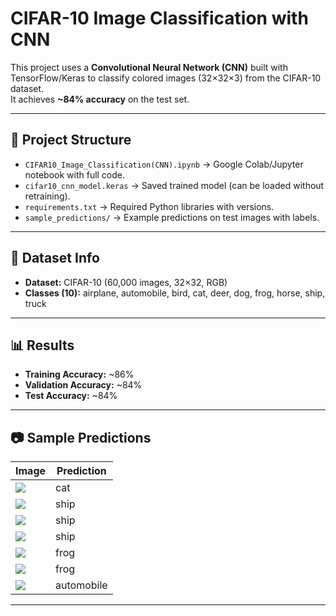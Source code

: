 # CIFAR-10 Image Classification with CNN

This project uses a **Convolutional Neural Network (CNN)** built with TensorFlow/Keras to classify colored images (32×32×3) from the CIFAR-10 dataset.  
It achieves **~84% accuracy** on the test set.

---

## 📌 Project Structure
- `CIFAR10_Image_Classification(CNN).ipynb` → Google Colab/Jupyter notebook with full code.  
- `cifar10_cnn_model.keras` → Saved trained model (can be loaded without retraining).  
- `requirements.txt` → Required Python libraries with versions.  
- `sample_predictions/` → Example predictions on test images with labels.  

---

## 🚀 Dataset Info
- **Dataset:** CIFAR-10 (60,000 images, 32×32, RGB)  
- **Classes (10):** airplane, automobile, bird, cat, deer, dog, frog, horse, ship, truck  

---

## 📊 Results
- **Training Accuracy:** ~86%  
- **Validation Accuracy:** ~84%  
- **Test Accuracy:** ~84%  

---

## 📷 Sample Predictions

| Image | Prediction |
|-------|------------|
| ![](sample_predictions/0_cat_predcat.png) 	| cat |
| ![](sample_predictions/1_ship_predship.png)      | ship |
| ![](sample_predictions/2_ship_predship.png)     | ship |
| ![](sample_predictions/3_airplane_predship.png)     | ship |
| ![](sample_predictions/4_frog_predfrog.png)     | frog |
| ![](sample_predictions/5_frog_predfrog.png)     | frog |
| ![](sample_predictions/6_automobile_predautomobile.png)     | automobile |

---
